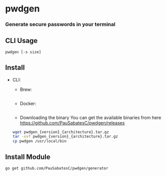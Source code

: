 # pwdgen 
### Generate secure passwords in your terminal

## CLI Usage

```sh
pwdgen [-s size]
```

## Install

- CLI:
  - Brew:
  ```sh
  ```

  - Docker:
  ```sh
  ```

  - Downloading the binary
  You can get the available binaries from here https://github.com/PauSabatesC/pwdgen/releases
  ```sh
  wget pwdgen_{version}_{architecture}.tar.gz
  tar -xvf pwdgen_{version}_{architecture}.tar.gz
  cp pwdgen /usr/local/bin
  ```

## Install Module

```sh
go get github.com/PauSabatesC/pwdgen/generator
```


